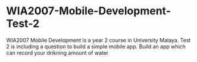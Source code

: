 # WIA2007-Mobile-Development-Test-2
WIA2007 Mobile Development is a year 2 course in University Malaya. Test 2 is including a question to build a simple mobile app.
Build an app which can record your drikning amount of water
